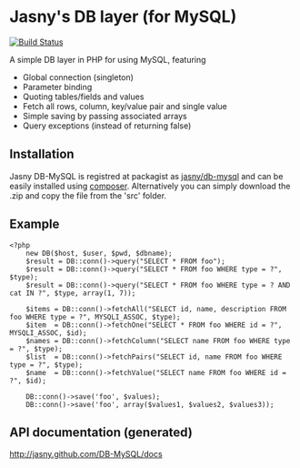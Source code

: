 Jasny's DB layer (for MySQL)
============================

[![Build Status](https://secure.travis-ci.org/jasny/DB-MySQL.png?branch=master)](http://travis-ci.org/jasny/DB-MySQL)

A simple DB layer in PHP for using MySQL, featuring

* Global connection (singleton)
* Parameter binding
* Quoting tables/fields and values
* Fetch all rows, column, key/value pair and single value
* Simple saving by passing associated arrays
* Query exceptions (instead of returning false)

## Installation ##

Jasny DB-MySQL is registred at packagist as [jasny/db-mysql](https://packagist.org/packages/jasny/db-mysql) and can be
easily installed using [composer](http://getcomposer.org/). Alternatively you can simply download the .zip and copy
the file from the 'src' folder.

## Example ##

    <?php
        new DB($host, $user, $pwd, $dbname);
        $result = DB::conn()->query("SELECT * FROM foo");
        $result = DB::conn()->query("SELECT * FROM foo WHERE type = ?", $type);
        $result = DB::conn()->query("SELECT * FROM foo WHERE type = ? AND cat IN ?", $type, array(1, 7));

        $items = DB::conn()->fetchAll("SELECT id, name, description FROM foo WHERE type = ?", MYSQLI_ASSOC, $type);
        $item  = DB::conn()->fetchOne("SELECT * FROM foo WHERE id = ?", MYSQLI_ASSOC, $id);
        $names = DB::conn()->fetchColumn("SELECT name FROM foo WHERE type = ?", $type);
        $list  = DB::conn()->fetchPairs("SELECT id, name FROM foo WHERE type = ?", $type);
        $name  = DB::conn()->fetchValue("SELECT name FROM foo WHERE id = ?", $id);

        DB::conn()->save('foo', $values);
        DB::conn()->save('foo', array($values1, $values2, $values3));

## API documentation (generated) ##

http://jasny.github.com/DB-MySQL/docs

